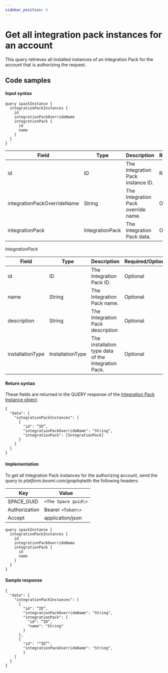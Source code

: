 ```yaml
---
sidebar_position: 4
---
```

# Get all integration pack instances for an account

<head>
  <meta name="guidename" content="Spaces"/>
  <meta name="context" content="GUID-a76e9459-5652-4f32-b9f8-d5851b501c2b"/>
</head>


This query retrieves all installed instances of an Integration Pack for the account that is authorizing the request.

## Code samples 

#### Input syntax

``` {#codeblock_fvk_nvh_1yb}
query ipackInstance {
  integrationPackInstances {
    id
    integrationPackOverrideName
    integrationPack {
      id
      name
    }
  }
}

```

|Field|Type|Description|Required/Optional|
|-----|----|-----------|-----------------|
|id|ID|The Integration Pack instance ID.|Required|
|integrationPackOverrideName|String|The Integration Pack override name.|Optional|
|integrationPack|IntegrationPack|The Integration Pack data.|Optional|

*IntegrationPack*

|Field|Type|Description|Required/Optional|
|-----|----|-----------|-----------------|
|id|ID|The Integration Pack ID.|Optional|
|name|String|The Integration Pack name.|Optional|
|description|String|The Integration Pack description|Optional|
|installationType|InstallationType|The installation type data of the Integration Pack.|Optional|

#### Return syntax

These fields are returned in the QUERY response of the [Integration Pack Instance object](https://developer.boomi.com/api/platformapi#tag/IntegrationPackInstance).

``` {#codeblock_pbv_cwh_1yb}
{
  "data": {
    "integrationPackInstances": [
      {
        "id": “ID”,
        "integrationPackOverrideName": "String",
        "integrationPack": [IntegrationPack]
      }
    ]
  }
}

```

#### Implementation

To get all Integration Pack instances for the authorizing account, send the query to *platform.boomi.com/graphql*with the following headers:

|Key|Value|
|---|-----|
|SPACE\_GUID|`<The Space guid\>`|
|Authorization|Bearer `<Token\>`|
|Accept|application/json|

``` {#codeblock_qpt_fwh_1yb}
query ipackInstance {
  integrationPackInstances {
    id
    integrationPackOverrideName
    integrationPack {
      id
      name
    }
  }
}

```

#### Sample response

``` {#codeblock_nbb_mwh_1yb}
{
  "data": {
    "integrationPackInstances": [
      {
        "id": “ID”,
        "integrationPackOverrideName": "String",
        "integrationPack": {
          "id": “ID”,
          "name": "String"
        }
      },
      {
        "id": "“ID”",
        "integrationPackOverrideName": "String",
        }
    ]
  }
}

```
